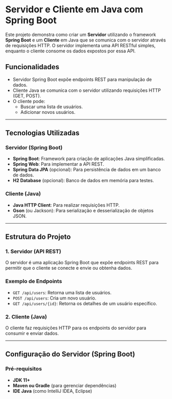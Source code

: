 # Servidor e Cliente em Java com Spring Boot

Este projeto demonstra como criar um **Servidor** utilizando o framework **Spring Boot** e um **Cliente** em Java que se comunica com o servidor através de requisições HTTP. O servidor implementa uma API RESTful simples, enquanto o cliente consome os dados expostos por essa API.

## Funcionalidades

- Servidor Spring Boot expõe endpoints REST para manipulação de dados.
- Cliente Java se comunica com o servidor utilizando requisições HTTP (GET, POST).
- O cliente pode:
  - Buscar uma lista de usuários.
  - Adicionar novos usuários.
  
---

## Tecnologias Utilizadas

### Servidor (Spring Boot)

- **Spring Boot**: Framework para criação de aplicações Java simplificadas.
- **Spring Web**: Para implementar a API REST.
- **Spring Data JPA** (opcional): Para persistência de dados em um banco de dados.
- **H2 Database** (opcional): Banco de dados em memória para testes.

### Cliente (Java)

- **Java HTTP Client**: Para realizar requisições HTTP.
- **Gson** (ou Jackson): Para serialização e desserialização de objetos JSON.

---

## Estrutura do Projeto

### 1. Servidor (API REST)

O servidor é uma aplicação Spring Boot que expõe endpoints REST para permitir que o cliente se conecte e envie ou obtenha dados. 

### Exemplo de Endpoints

- `GET /api/users`: Retorna uma lista de usuários.
- `POST /api/users`: Cria um novo usuário.
- `GET /api/users/{id}`: Retorna os detalhes de um usuário específico.

### 2. Cliente (Java)

O cliente faz requisições HTTP para os endpoints do servidor para consumir e enviar dados.

---

## Configuração do Servidor (Spring Boot)

### Pré-requisitos

- **JDK 11+**
- **Maven ou Gradle** (para gerenciar dependências)
- **IDE Java** (como IntelliJ IDEA, Eclipse)

